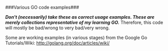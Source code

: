 ###Various GO code examples###

**_Don't (necessarily) take these as correct usage examples. These are merely collections representative of my learning GO._**
Therefore, this code will mostly be bad/wrong to very bad/very wrong.

Some are working examples (in various stages) from the Google Go Tutorials/Wiki:
http://golang.org/doc/articles/wiki/
